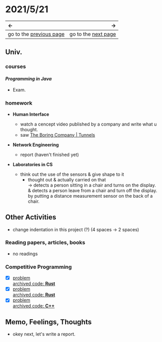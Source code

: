 # 2021/5/21
|←|→|
|:---|---:|
go to the [previous page](20th.md) | go to the [next page](22nd.md)

## Univ.
### courses
#### *Programming in Java*
  - Exam.

### homework
- **Human Interface**
  - watch a cencept video published by a company and write what u thought.
  - saw [The Boring Company | Tunnels](https://www.youtube.com/watch?v=u5V_VzRrSBI&t=69s)

- **Network Engineering**
  - report (haven't finished yet)

- **Laboratories in CS**
  - think out the use of the sensors & give shape to it
    - thought out & actually carried on that  
      → detects a person sitting in a chair and turns on the display.  
      & detects a person leave from a chair and turn off the display.  
      by putting a distance measurement sensor on the back of a chair.  

## Other Activities
- change indentation in this project (?) (4 spaces -> 2 spaces)

### Reading papers, articles, books
- no readings

### Competitive Programming
- [x] [problem](https://atcoder.jp/contests/abc185/submissions/22757897)  
  [archived code: **Rust**](https://github.com/OtsuKotsu/training_rust/blob/main/archive/ABC/ABC185/a.rs)  
- [x] [problem](https://atcoder.jp/contests/arc115/tasks/arc115_b)  
  [archived code: **Rust**](https://github.com/OtsuKotsu/training_rust/blob/main/archive/ARC/ARC115/b.rs)  
- [x] [problem](https://atcoder.jp/contests/arc115/tasks/arc115_b)  
  [archived code: **C++**](https://github.com/OtsuKotsu/competition_cpp/blob/main/archive/ARC/ARC115/b.cpp)  

## Memo, Feelings, Thoughts
- okey next, let's write a report.
